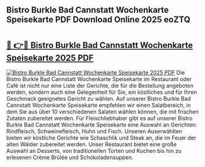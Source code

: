 ## Bistro Burkle Bad Cannstatt Wochenkarte Speisekarte PDF Download Online 2025 eoZTQ

# <h2><a href="http://gcaij6n.nevu.top/?p=Bistro+Burkle+Bad+Cannstatt+Wochenkarte+Speisekarte">🔗 👉🔴 Bistro Burkle Bad Cannstatt Wochenkarte Speisekarte 2025 PDF</a></h2>

[![Bistro Burkle Bad Cannstatt Wochenkarte Speisekarte 2025 PDF](https://i.imgur.com/dBaPXMq.png)](http://gcaij6n.nevu.top/?p=Bistro+Burkle+Bad+Cannstatt+Wochenkarte+Speisekarte)
Die Bistro Burkle Bad Cannstatt Wochenkarte Speisekarte im Restaurant oder Café ist nicht nur eine Liste der Gerichte, die für die Bestellung angeboten werden, sondern auch eine Gelegenheit für Sie, ein köstliches und für Ihren Geschmack geeignetes Gericht zu wählen. Auf unserer Bistro Burkle Bad Cannstatt Wochenkarte Speisekarte empfehlen wir einen Salatbereich, in dem Sie aus über 10 verschiedenen Salaten wählen können, die mit frischen Zutaten zubereitet werden. Für Fleischliebhaber gibt es auf unserer Bistro Burkle Bad Cannstatt Wochenkarte Speisekarte eine Auswahl an Gerichten: Rindfleisch, Schweinefleisch, Huhn und Fisch. Unseren Auserwählten bieten wir köstliche Gerichte wie Schaschlik und Steak an, die im Feuer der alten Wälder zubereitet werden. Unser Restaurant bietet eine große Auswahl an Desserts, von traditionellen Torten und Kuchen bis hin zu erlesenen Crème Brûlée und Schokoladensuppen.
